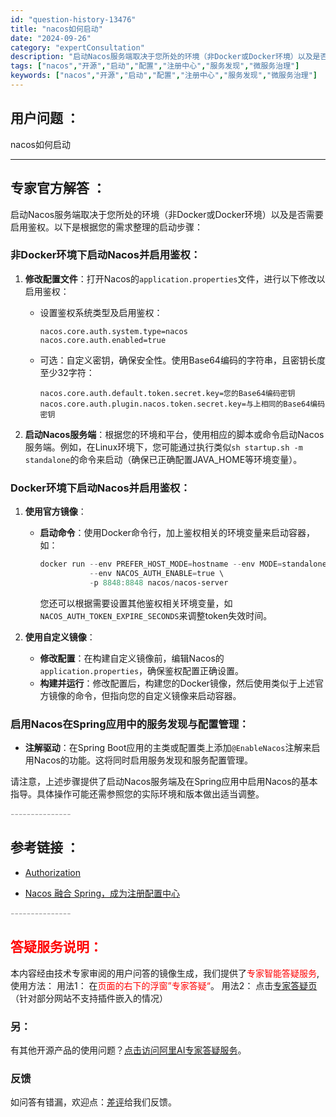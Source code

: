 ```yaml
---
id: "question-history-13476"
title: "nacos如何启动"
date: "2024-09-26"
category: "expertConsultation"
description: "启动Nacos服务端取决于您所处的环境（非Docker或Docker环境）以及是否需要启用鉴权。以下是根据您的需求整理的启动步骤：### 非Docker环境下启动Nacos并启用鉴权：1. **修改配置文件**：打开Nacos的`application.properties`文件，进行以下修改以启用"
tags: ["nacos","开源","启动","配置","注册中心","服务发现","微服务治理"]
keywords: ["nacos","开源","启动","配置","注册中心","服务发现","微服务治理"]
---
```


## 用户问题 ： 
 nacos如何启动  

---------------
## 专家官方解答 ：

启动Nacos服务端取决于您所处的环境（非Docker或Docker环境）以及是否需要启用鉴权。以下是根据您的需求整理的启动步骤：

### 非Docker环境下启动Nacos并启用鉴权：

1. **修改配置文件**：打开Nacos的`application.properties`文件，进行以下修改以启用鉴权：
   - 设置鉴权系统类型及启用鉴权：
     ```properties
     nacos.core.auth.system.type=nacos
     nacos.core.auth.enabled=true
     ```
   - 可选：自定义密钥，确保安全性。使用Base64编码的字符串，且密钥长度至少32字符：
     ```properties
     nacos.core.auth.default.token.secret.key=您的Base64编码密钥
     nacos.core.auth.plugin.nacos.token.secret.key=与上相同的Base64编码密钥
     ```

2. **启动Nacos服务端**：根据您的环境和平台，使用相应的脚本或命令启动Nacos服务端。例如，在Linux环境下，您可能通过执行类似`sh startup.sh -m standalone`的命令来启动（确保已正确配置JAVA_HOME等环境变量）。

### Docker环境下启动Nacos并启用鉴权：

1. **使用官方镜像**：
   - **启动命令**：使用Docker命令行，加上鉴权相关的环境变量来启动容器，如：
     ```powershell
     docker run --env PREFER_HOST_MODE=hostname --env MODE=standalone \
                --env NACOS_AUTH_ENABLE=true \
                -p 8848:8848 nacos/nacos-server
     ```
     您还可以根据需要设置其他鉴权相关环境变量，如`NACOS_AUTH_TOKEN_EXPIRE_SECONDS`来调整token失效时间。

2. **使用自定义镜像**：
   - **修改配置**：在构建自定义镜像前，编辑Nacos的`application.properties`，确保鉴权配置正确设置。
   - **构建并运行**：修改配置后，构建您的Docker镜像，然后使用类似于上述官方镜像的命令，但指向您的自定义镜像来启动容器。

### 启用Nacos在Spring应用中的服务发现与配置管理：

- **注解驱动**：在Spring Boot应用的主类或配置类上添加`@EnableNacos`注解来启用Nacos的功能。这将同时启用服务发现和服务配置管理。

请注意，上述步骤提供了启动Nacos服务端及在Spring应用中启用Nacos的基本指导。具体操作可能还需参照您的实际环境和版本做出适当调整。


<font color="#949494">---------------</font> 


## 参考链接 ：

* [Authorization](https://nacos.io/docs/latest/guide/user/auth)
 
 * [Nacos 融合 Spring，成为注册配置中心](https://nacos.io/docs/latest/ecology/use-nacos-with-spring)


 <font color="#949494">---------------</font> 
 


## <font color="#FF0000">答疑服务说明：</font> 

本内容经由技术专家审阅的用户问答的镜像生成，我们提供了<font color="#FF0000">专家智能答疑服务</font>,使用方法：
用法1： 在<font color="#FF0000">页面的右下的浮窗”专家答疑“</font>。
用法2： 点击[专家答疑页](https://answer.opensource.alibaba.com/docs/intro)（针对部分网站不支持插件嵌入的情况）
### 另：


有其他开源产品的使用问题？[点击访问阿里AI专家答疑服务](https://answer.opensource.alibaba.com/docs/intro)。
### 反馈
如问答有错漏，欢迎点：[差评](https://ai.nacos.io/user/feedbackByEnhancerGradePOJOID?enhancerGradePOJOId=13901)给我们反馈。
